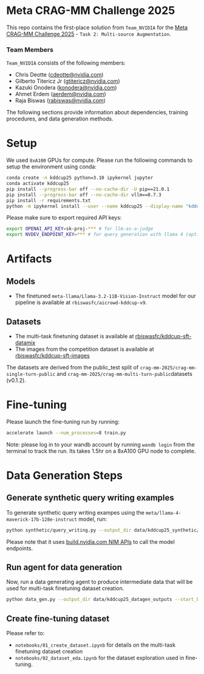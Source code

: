 #  Meta CRAG-MM Challenge 2025

This repo contains the first-place solution from `Team_NVIDIA` for the [Meta CRAG-MM Challenge 2025](https://www.aicrowd.com/challenges/meta-crag-mm-challenge-2025) - `Task 2: Multi-source Augmentation`. 

### Team Members
`Team_NVIDIA` consists of the following members:
- Chris Deotte (cdeotte@nvidia.com)
- Gilberto Titericz Jr (gtitericz@nvidia.com)
- Kazuki Onodera (konodera@nvidia.com)
- Ahmet Erdem (aerdem@nvidia.com)
- Raja Biswas (rabiswas@nvidia.com)

The following sections provide information about dependencies, training procedures, and data generation methods.


# Setup
We used `8xA100` GPUs for compute. Please run the following commands to setup the environment using conda:

```bash
conda create -n kddcup25 python=3.10 ipykernel jupyter
conda activate kddcup25
pip install --progress-bar off --no-cache-dir -U pip==21.0.1
pip install --progress-bar off --no-cache-dir vllm==0.7.3
pip install -r requirements.txt
python -m ipykernel install --user --name kddcup25 --display-name "kddcup25"
```

Please make sure to export required API keys:

```bash
export OPENAI_API_KEY=sk-proj-*** # for llm-as-a-judge
export NVDEV_ENDPOINT_KEY=*** # for query generation with llama 4 (optional - required only if you want to generate additional data)
```

# Artifacts

## Models
- The finetuned `meta-llama/Llama-3.2-11B-Vision-Instruct` model for our pipeline is available at `rbiswasfc/aicrowd-kddcup-v9`.

## Datasets
- The multi-task finetuning dataset is available at [rbiswasfc/kddcup-sft-datamix](https://huggingface.co/datasets/rbiswasfc/kddcup-sft-datamix)
- The images from the competition dataset is available at [rbiswasfc/kddcup-sft-images](https://huggingface.co/datasets/rbiswasfc/kddcup-sft-images)

The datasets are derived from the public_test split of `crag-mm-2025/crag-mm-single-turn-public` and `crag-mm-2025/crag-mm-multi-turn-public`datasets (v0.1.2).

# Fine-tuning

Please launch the fine-tuning run by running:

```bash
accelerate launch --num_processes=8 train.py
```
Note: please log in to your wandb account by running `wandb login` from the terminal to track the run. Its takes 1.5hr on a 8xA100 GPU node to complete.


# Data Generation Steps

## Generate synthetic query writing examples
To generate synthetic query writing exampes using the `meta/llama-4-maverick-17b-128e-instruct` model, run:

```bash
python synthetic/query_writing.py --output_dir data/kddcup25_synthetic/query_writing
```
Please note that it uses [build.nvidia.com NIM APIs](https://build.nvidia.com/) to call the model endpoints.

## Run agent for data generation
Now, run a data generating agent to produce intermediate data that will be used for multi-task finetuning dataset creation.

```bash
python data_gen.py --output_dir data/kddcup25_datagen_outputs --start_batch 0 --end_batch 500 --batch_size 4
```

## Create fine-tuning dataset

Please refer to:
- `notebooks/01_create_dataset.ipynb` for details on the multi-task finetuning dataset creation
- `notebooks/02_dataset_eda.ipynb` for the dataset exploration used in fine-tuning.